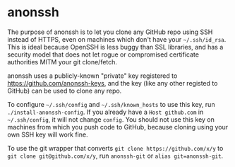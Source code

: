 anonssh
=======

The purpose of anonssh is to let you clone any GitHub repo using SSH instead of
HTTPS, even on machines which don't have your `~/.ssh/id_rsa`.  This is ideal
because OpenSSH is less buggy than SSL libraries, and has a security model
that does not let rogue or compromised certificate authorities MITM
your git clone/fetch.

anonssh uses a publicly-known "private" key registered to
https://github.com/anonssh-keys, and the key (like any other registed to GitHub)
can be used to clone any repo.

To configure `~/.ssh/config` and `~/.ssh/known_hosts` to use this key, run
`./install-anonssh-config`.  If you already have a `Host github.com` in
`~/.ssh/config`, it will not change `config`.  You should not use this key
on machines from which you push code to GitHub, because cloning using
your own SSH key will work fine.

To use the git wrapper that converts `git clone https://github.com/x/y` to
`git clone git@github.com/x/y`, run `anonssh-git` or `alias git=anonssh-git`.
